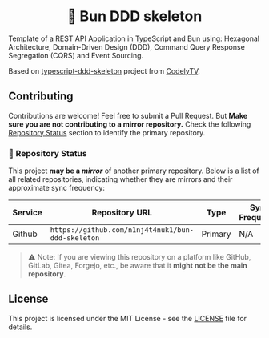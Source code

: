 <h1 align="center">🥟 Bun DDD skeleton</h1>

Template of a REST API Application in TypeScript and Bun using: Hexagonal Architecture, Domain-Driven Design (DDD), Command Query Response Segregation (CQRS) and Event Sourcing.

Based on [typescript-ddd-skeleton](https://github.com/CodelyTV/typescript-ddd-skeleton) project from [CodelyTV](https://github.com/CodelyTV).

## Contributing

Contributions are welcome! Feel free to submit a Pull Request. But **Make sure you are not contributing to a mirror repository.** Check the following [Repository Status](#-repository-status) section to identify the primary repository.

### 🔄 Repository Status

This project **may be a *mirror*** of another primary repository. Below is a list of all related repositories, indicating whether they are mirrors and their approximate sync frequency:

| Service  | Repository URL                                              | Type      | Sync Frequency        |
|----------|-------------------------------------------------------------|-----------|-----------------------|
| Github   | `https://github.com/n1nj4t4nuk1/bun-ddd-skeleton`           | Primary   | N/A                   |

> ⚠️ Note: If you are viewing this repository on a platform like GitHub, GitLab, Gitea, Forgejo, etc., be aware that it **might not be the main repository**.

## License

This project is licensed under the MIT License - see the [LICENSE](LICENSE) file for details.